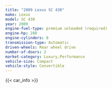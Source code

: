 ```yaml
---
title: "2009 Lexus SC 430"
make: Lexus
model: SC 430
year: 2009
engine-fuel-type: premium unleaded (required)
engine-hp: 288
engine-cylinders: 8
transmission-type: Automatic
driven-wheels: Rear wheel drive
number-of-doors: 2
market-category: Luxury,Performance
vehicle-size: Compact
vehicle-style: Convertible
---
```


{{< car_info >}}
